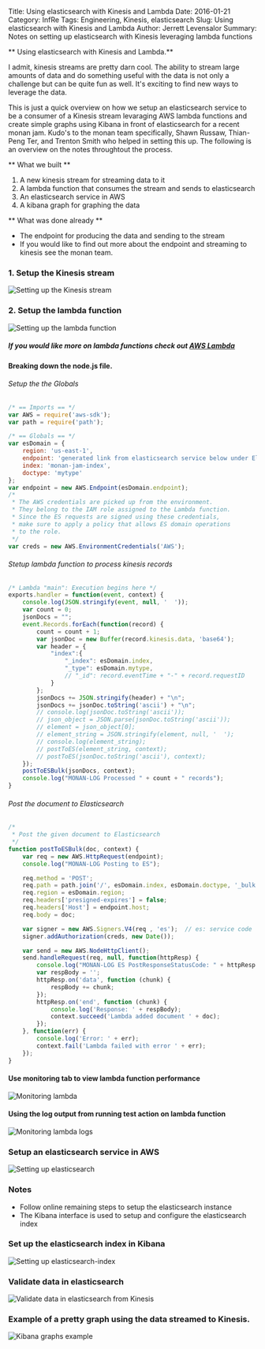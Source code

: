 Title: Using elasticsearch with Kinesis and Lambda
Date: 2016-01-21
Category: InfRe
Tags: Engineering, Kinesis, elasticsearch
Slug: Using elasticsearch with Kinesis and Lambda
Author: Jerrett Levensalor
Summary: Notes on setting up elasticsearch with Kinesis leveraging lambda functions

** Using elasticsearch with Kinesis and Lambda.**

I admit, kinesis streams are pretty darn cool.  The ability to stream large amounts of data and do something useful with the data is not only a challenge but can be quite fun as well.  It's exciting to find new ways to leverage the data.  

This is just a quick overview on how we setup an elasticsearch service to be a consumer of a Kinesis stream levaraging AWS lambda functions and create simple graphs using Kibana in front of elasticsearch for a recent monan jam.  Kudo's to the monan team specifically, Shawn Russaw, Thian-Peng Ter, and Trenton Smith who helped in setting this up.  The following is an overview on the notes throughtout the process.      

** What we built **
1.  A new kinesis stream for streaming data to it
2.  A lambda function that consumes the stream and sends to elasticsearch
3.  An elasticsearch service in AWS
4.  A kibana graph for graphing the data

** What was done already  **
- The endpoint for producing the data and sending to the stream
- If you would like to find out more about the endpoint and streaming to kinesis see the monan team.  



### 1. Setup the Kinesis stream
![Setting up the Kinesis stream](/images/2016-01-21-using-elasticsearch-with-kinesis-and-lambda/kinesis-stream.png "Setting up the Kinesis stream")

### 2. Setup the lambda function
![Setting up the lambda function](/images/2016-01-21-using-elasticsearch-with-kinesis-and-lambda/lambda-function.png "Setting up the lambda function")

##### If you would like more on lambda functions check out [AWS Lambda](http://docs.aws.amazon.com/lambda/latest/dg/welcome.html)
#### Breaking down the node.js file.  
###### Setup the the Globals

```javascript
/* == Imports == */
var AWS = require('aws-sdk');
var path = require('path');

/* == Globals == */
var esDomain = {
    region: 'us-east-1',
    endpoint: 'generated link from elasticsearch service below under Elasticsearch and put here before the region.us-east-1.es.amazonaws.com',
    index: 'monan-jam-index',
    doctype: 'mytype'
};
var endpoint = new AWS.Endpoint(esDomain.endpoint);
/*
 * The AWS credentials are picked up from the environment.
 * They belong to the IAM role assigned to the Lambda function.
 * Since the ES requests are signed using these credentials,
 * make sure to apply a policy that allows ES domain operations
 * to the role.
 */
var creds = new AWS.EnvironmentCredentials('AWS');
```
###### Stetup lambda function to process kinesis records
```javascript
/* Lambda "main": Execution begins here */
exports.handler = function(event, context) {
    console.log(JSON.stringify(event, null, '  '));
    var count = 0;
    jsonDocs = "";
    event.Records.forEach(function(record) {
        count = count + 1;
        var jsonDoc = new Buffer(record.kinesis.data, 'base64');
        var header = {
            "index":{
                "_index": esDomain.index,
                "_type": esDomain.mytype,
                // "_id": record.eventTime + "-" + record.requestID
            }
        };
        jsonDocs += JSON.stringify(header) + "\n";
        jsonDocs += jsonDoc.toString('ascii') + "\n";
        // console.log(jsonDoc.toString('ascii'));
        // json_object = JSON.parse(jsonDoc.toString('ascii'));
        // element = json_object[0];
        // element_string = JSON.stringify(element, null, '  ');
        // console.log(element_string);
        // postToES(element_string, context);
        // postToES(jsonDoc.toString('ascii'), context);
    });
    postToESBulk(jsonDocs, context);
    console.log("MONAN-LOG Processed " + count + " records");
}
```
###### Post the document to Elasticsearch
```javascript
/*
 * Post the given document to Elasticsearch
 */
function postToESBulk(doc, context) {
    var req = new AWS.HttpRequest(endpoint);
    console.log("MONAN-LOG Posting to ES");

    req.method = 'POST';
    req.path = path.join('/', esDomain.index, esDomain.doctype, '_bulk');
    req.region = esDomain.region;
    req.headers['presigned-expires'] = false;
    req.headers['Host'] = endpoint.host;
    req.body = doc;

    var signer = new AWS.Signers.V4(req , 'es');  // es: service code
    signer.addAuthorization(creds, new Date());

    var send = new AWS.NodeHttpClient();
    send.handleRequest(req, null, function(httpResp) {
        console.log("MONAN-LOG ES PostResponseStatusCode: " + httpResp.statusCode);
        var respBody = '';
        httpResp.on('data', function (chunk) {
            respBody += chunk;
        });
        httpResp.on('end', function (chunk) {
            console.log('Response: ' + respBody);
            context.succeed('Lambda added document ' + doc);
        });
    }, function(err) {
        console.log('Error: ' + err);
        context.fail('Lambda failed with error ' + err);
    });
}
```
#### Use monitoring tab to view lambda function performance
![Monitoring lambda](/images/2016-01-21-using-elasticsearch-with-kinesis-and-lambda/lambda-monitor.png "Monitoring lambda function")

#### Using the log output from running test action on lambda function
![Monitoring lambda logs](/images/2016-01-21-using-elasticsearch-with-kinesis-and-lambda/monitor-lambda-log.png "Monitoring lambda logs")


### Setup an elasticsearch service in AWS
![Setting up elasticsearch](/images/2016-01-21-using-elasticsearch-with-kinesis-and-lambda/elasticsearch-initial.png "Setting up elasticsearch")

### Notes
-  Follow online remaining steps to setup the elasticsearch instance
-  The Kibana interface is used to setup and configure the elasticsearch index

### Set up the elasticsearch index in Kibana
![Setting up elasticsearch-index](/images/2016-01-21-using-elasticsearch-with-kinesis-and-lambda/kibana-index.png "Setting up elasticsearch-index")

### Validate data in elasticsearch
![Validate data in elasticsearch from Kinesis](/images/2016-01-21-using-elasticsearch-with-kinesis-and-lambda/kibana-graphs.png "Kibana graphs")

### Example of a pretty graph using the data streamed to Kinesis.
![Kibana graphs example](/images/2016-01-21-using-elasticsearch-with-kinesis-and-lambda/kibana-graph-example.png "Kibana graphs example")

